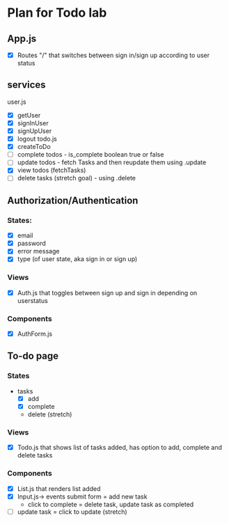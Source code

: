 # Plan for Todo lab

## App.js

- [x] Routes "/" that switches between sign in/sign up according to user status
<!-- - [ ] Route "/todo" that shows the todo list view once user has signed in -->

## services

user.js

- [x] getUser
- [x] signInUser
- [x] signUpUser
- [x] logout
      todo.js
- [x] createToDo
- [ ] complete todos - is_complete boolean true or false
- [ ] update todos - fetch Tasks and then reupdate them using .update
- [x] view todos (fetchTasks)
- [ ] delete tasks (stretch goal) - using .delete

## Authorization/Authentication

### States:

- [x] email
- [x] password
- [x] error message
- [x] type (of user state, aka sign in or sign up)

### Views

- [x] Auth.js that toggles between sign up and sign in depending on userstatus

### Components

- [x] AuthForm.js

## To-do page

### States

- tasks
  - [x] add
  - [x] complete
  - delete (stretch)

### Views

- [x] Todo.js that shows list of tasks added, has option to add, complete and delete tasks

### Components

- [x] List.js that renders list added
- [x] Input.js-> events submit form = add new task
  - click to complete = delete task, update task as completed
- [ ] update task = click to update (stretch)
